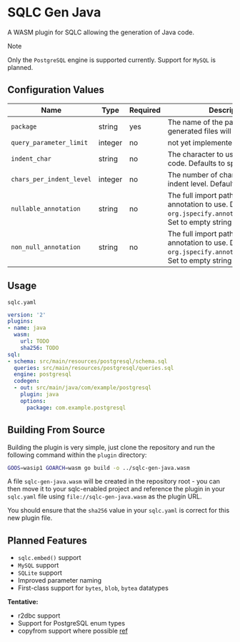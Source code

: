 # SQLC Gen Java

A WASM plugin for SQLC allowing the generation of Java code.

> [!NOTE]
> Only the `PostgreSQL` engine is supported currently. Support for `MySQL` is planned.
 
## Configuration Values

| Name                     | Type    | Required | Description                                                                                                                              |
|--------------------------|---------|----------|------------------------------------------------------------------------------------------------------------------------------------------|
| `package`                | string  | yes      | The name of the package where the generated files will be located                                                                        |
| `query_parameter_limit`  | integer | no       | not yet implemented                                                                                                                      |
| `indent_char`            | string  | no       | The character to use to indent the code. Defaults to space `" "`                                                                         |
| `chars_per_indent_level` | integer | no       | The number of characters per indent level. Defaults to `4`                                                                               |
| `nullable_annotation`    | string  | no       | The full import path for the nullable annotation to use. Defaults to `org.jspecify.annotations.Nullable`. Set to empty string to disable |
| `non_null_annotation`    | string  | no       | The full import path for the nonnull annotation to use. Defaults to `org.jspecify.annotations.NonNull`. Set to empty string to disable   |

## Usage

`sqlc.yaml`
```yaml
version: '2'
plugins:
- name: java
  wasm:
    url: TODO
    sha256: TODO
sql:
- schema: src/main/resources/postgresql/schema.sql
  queries: src/main/resources/postgresql/queries.sql
  engine: postgresql
  codegen:
  - out: src/main/java/com/example/postgresql
    plugin: java
    options:
      package: com.example.postgresql
```

## Building From Source

Building the plugin is very simple, just clone the repository and run the following command within the `plugin` directory:
```bash
GOOS=wasip1 GOARCH=wasm go build -o ../sqlc-gen-java.wasm
```

A file `sqlc-gen-java.wasm` will be created in the repository root - you can then move it to your sqlc-enabled project
and reference the plugin in your `sqlc.yaml` file using `file://sqlc-gen-java.wasm` as the plugin URL.

You should ensure that the `sha256` value in your `sqlc.yaml` is correct for this new plugin file.

## Planned Features

- `sqlc.embed()` support
- `MySQL` support
- `SQLite` support
- Improved parameter naming
- First-class support for `bytes`, `blob`, `bytea` datatypes

**Tentative:**
- r2dbc support
- Support for PostgreSQL enum types
- copyfrom support where possible [ref](https://www.baeldung.com/jdbc-batch-processing)
